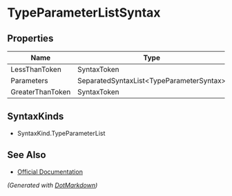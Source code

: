 # TypeParameterListSyntax

## Properties

| Name             | Type                                      |
| ---------------- | ----------------------------------------- |
| LessThanToken    | SyntaxToken                               |
| Parameters       | SeparatedSyntaxList\<TypeParameterSyntax> |
| GreaterThanToken | SyntaxToken                               |

## SyntaxKinds

* SyntaxKind\.TypeParameterList

## See Also

* [Official Documentation](https://docs.microsoft.com/en-us/dotnet/api/microsoft.codeanalysis.csharp.syntax.typeparameterlistsyntax)


*\(Generated with [DotMarkdown](http://github.com/JosefPihrt/DotMarkdown)\)*